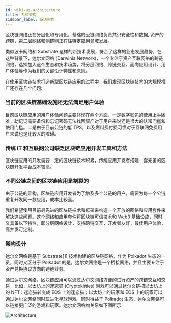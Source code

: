 ```yaml
---
id: wiki-us-architecture
title: 系统架构
sidebar_label: 系统架构
---
```


区块链网络正在分层化和专用化，基础的公链网络负责共识安全性和数据, 资产的跨链，第二层网络和侧链则正在往特定应用领域发展。

类似波卡网络和 Substrate 这样的新技术发展，符合了这样的业态发展趋势，在这种背景下，达尔文网络 (Darwinia Network)，一个专注于资产互联网络的跨链网络，选择加入这个生态和技术趋势，将分层网络、跨链交互、面向应用设计、用户体验等作为我们的关键设计特性和原则。

在使用区块链技术打造新型区块链应用的过程中，我们发现区块链技术的大规模推广还存在几个问题:

### 当前的区块链基础设施还无法满足用户体验

目前区块链应用的用户体验问题主要体现在两个方面，一是数字钱包的使用上手困难，助记词需要备份和忘记密码无法找回资产对于用户来说还是很大的认知门槛和使用门槛。二是由于目前公链的低 TPS，以及燃料费付费习惯对于互联网免费用户来说也是比较大的障碍。

### 传统 IT 和互联网公司缺乏区块链应用开发工具和方法

区块链应用的开发需要一定的区块链技术积累，传统应用开发者搭建一套完备的区块链开发平台成本较高。

### 不同公链之间的区块链应用是割裂的

由于公链的异构，区块链应用开发者为了触及多个公链的用户，需要为每一个公链重复开发同一款应用，成本比较高。

我们希望使用目前最先进的区块链技术和框架来构造一个开放的网络和应用套件来解决这些问题。这个网络和应用套件将区块链可信技术和 Web3 基础设施，同时又具备以下特性，即分层网络设计，支持跨链交互，开发者友好，最佳用户体验，高并发可定制。

### 架构设计

达尔文网络是基于 Substrate[1] 技术构建的区块链网络，作为 Polkadot 生态的一员，同时又区分于 Polkadot 的是，达尔文网络是一个桥接网络，并且主要专注于资产兑换协议方向的跨链业务。

通过达尔文网络，区块链应用可以通过达尔文网络方便的进行资产的跨链交互和交易，比如，以太坊上的迷恋猫 (Cryptokitties) 游戏可以通过达尔文链把以太坊上的 NFT : 迷恋猫转变成 EOS 上的迷恋猫；以太坊上的玩家和 EOS 上的玩家可以通过达尔文网络同时玩进化星球游戏。同时得益于 Polkadot 生态，达尔文网络可以链接更广泛的游戏和玩家。达尔文网络构关系如下图所示

![Architecture](assets/architecture-cn.png)